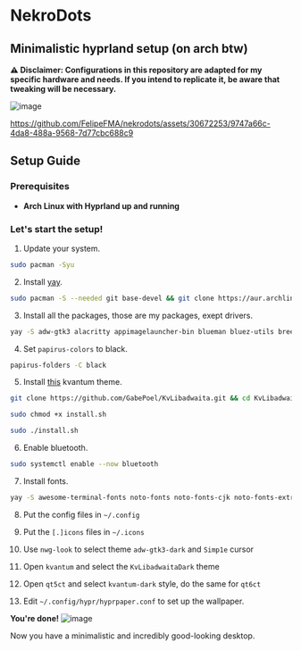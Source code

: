 # NekroDots
## Minimalistic hyprland setup (on arch btw)


**⚠️ Disclaimer: Configurations in this repository are adapted for my specific hardware and needs. If you intend to replicate it, be aware that tweaking will be necessary.**

![image](https://github.com/FelipeFMA/nekrodots/assets/30672253/4536b938-ad5c-4127-bc75-b85a1883a46d)


https://github.com/FelipeFMA/nekrodots/assets/30672253/9747a66c-4da8-488a-9568-7d77cbc688c9


## Setup Guide

### Prerequisites

- **Arch Linux with Hyprland up and running**

### Let's start the setup!
01. Update your system.
   ```bash
   sudo pacman -Syu
   ```

02. Install [yay](https://github.com/Jguer/yay).
   ```bash
   sudo pacman -S --needed git base-devel && git clone https://aur.archlinux.org/yay-bin.git && cd yay-bin && makepkg -si
   ```

03. Install all the packages, those are my packages, exept drivers.
   ```bash
   yay -S adw-gtk3 alacritty appimagelauncher-bin blueman bluez-utils breeze-icons btop classicube-bin cmatrix cowsay fastfetch flatpak gimp gnome-disk-utility grim heroic-games-launcher-bin htop hyprpaper hyprpicker imv kate kolourpaint kvantum kvantum-qt5 localsend-bin lsd mpv nano network-manager-applet networkmanager nwg-look obs-studio openrgb papirus-folders papirus-icon-theme pavucontrol pipewire pipewire-alsa pipewire-jack pipewire-pulse polkit-gnome prismlauncher-qt5-bin protonup-qt-bin qbittorrent qt5-multimedia qt5-networkauth qt5-script qt5-speech qt5-wayland qt5-webengine qt5-websockets qt5ct qt6-wayland qt6ct reflector screen seahorse slurp steam swaync thunar thunar-archive-plugin thunar-media-tags-plugin thunar-volman thorium-browser-bin tldr ttf-apple-emoji ttf-jetbrains-mono-nerd ttf-ms-win11-auto ttf-opensans ttf-roboto unrar unzip upscayl-bin vlc waybar wget wl-clipboard wofi xarchiver xdg-desktop-portal-hyprland xdg-utils xorg-server xorg-xwayland zip
   ```

04. Set `papirus-colors` to black.
   ```bash
   papirus-folders -C black
   ```

05. Install [this](https://github.com/GabePoel/KvLibadwaita) kvantum theme.
   ```bash
   git clone https://github.com/GabePoel/KvLibadwaita.git && cd KvLibadwaita
   ```
   ```bash
   sudo chmod +x install.sh
   ```
   ```bash
   sudo ./install.sh
   ```

06. Enable bluetooth.
   ```bash
   sudo systemctl enable --now bluetooth
   ```

07. Install fonts.
   ```bash
   yay -S awesome-terminal-fonts noto-fonts noto-fonts-cjk noto-fonts-extra ttf-apple-emoji ttf-jetbrains-mono-nerd ttf-ms-win11-auto ttf-opensans ttf-roboto
   ```

08. Put the config files in `~/.config`

09. Put the `[.]icons` files in `~/.icons`

10. Use `nwg-look` to select theme `adw-gtk3-dark` and `Simp1e` cursor

11. Open `kvantum` and select the `KvLibadwaitaDark` theme

12. Open `qt5ct` and select `kvantum-dark` style, do the same for `qt6ct`

13. Edit `~/.config/hypr/hyprpaper.conf` to set up the wallpaper.

**You're done!**
![image](https://github.com/FelipeFMA/nekrodots/assets/30672253/2fbd069c-83fc-4292-a23c-030d2ccd6c93)



Now you have a minimalistic and incredibly good-looking desktop.
